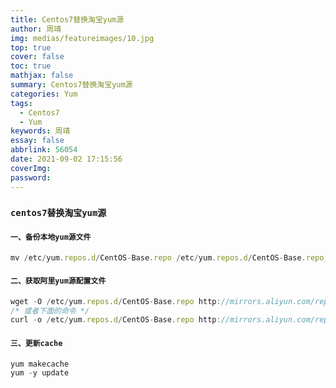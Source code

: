 ```yaml
---
title: Centos7替换淘宝yum源
author: 周靖
img: medias/featureimages/10.jpg
top: true
cover: false
toc: true
mathjax: false
summary: Centos7替换淘宝yum源
categories: Yum
tags:
  - Centos7
  - Yum
keywords: 周靖
essay: false
abbrlink: 56054
date: 2021-09-02 17:15:56
coverImg:
password:
---
```


### `centos7替换淘宝yum源`

#### `一、备份本地yum源文件`
```js
mv /etc/yum.repos.d/CentOS-Base.repo /etc/yum.repos.d/CentOS-Base.repo_bak
```

#### `二、获取阿里yum源配置文件`
```js
wget -O /etc/yum.repos.d/CentOS-Base.repo http://mirrors.aliyun.com/repo/Centos-7.repo
/* 或者下面的命令 */
curl -o /etc/yum.repos.d/CentOS-Base.repo http://mirrors.aliyun.com/repo/Centos-7.repo
```

#### `三、更新cache`
```js
yum makecache
yum -y update
```
